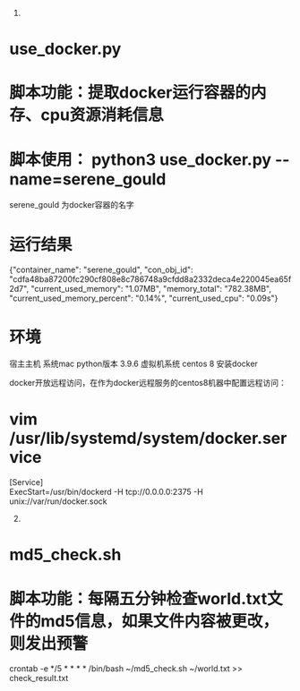 1.
# use_docker.py
# 脚本功能：提取docker运行容器的内存、cpu资源消耗信息
# 脚本使用： python3 use_docker.py --name=serene_gould 
serene_gould 为docker容器的名字
# 运行结果
{"container_name": "serene_gould", "con_obj_id": "cdfa48ba87200fc290cf808e8c786748a9cfdd8a2332deca4e220045ea65f2d7", "current_used_memory": "1.07MB", "memory_total": "782.38MB", "current_used_memory_percent": "0.14%", "current_used_cpu": "0.09s"}

# 环境
宿主主机 系统mac
python版本 3.9.6
虚拟机系统 centos 8 安装docker

docker开放远程访问，在作为docker远程服务的centos8机器中配置远程访问：
# vim /usr/lib/systemd/system/docker.service  
[Service]  
ExecStart=/usr/bin/dockerd -H tcp://0.0.0.0:2375 -H unix://var/run/docker.sock  

2.
# md5_check.sh
# 脚本功能：每隔五分钟检查world.txt文件的md5信息，如果文件内容被更改，则发出预警
crontab -e
*/5 * * * * /bin/bash ~/md5_check.sh ~/world.txt >> check_result.txt



